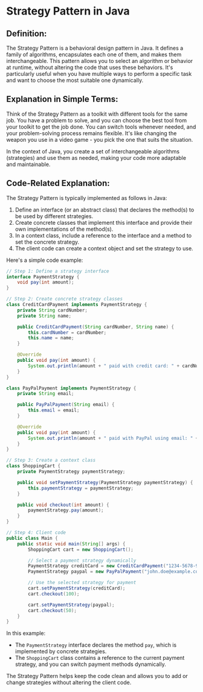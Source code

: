 # Strategy Pattern in Java

## Definition:

The Strategy Pattern is a behavioral design pattern in Java. It defines a family of algorithms, encapsulates each one of them, and makes them interchangeable. This pattern allows you to select an algorithm or behavior at runtime, without altering the code that uses these behaviors. It's particularly useful when you have multiple ways to perform a specific task and want to choose the most suitable one dynamically.

## Explanation in Simple Terms:

Think of the Strategy Pattern as a toolkit with different tools for the same job. You have a problem to solve, and you can choose the best tool from your toolkit to get the job done. You can switch tools whenever needed, and your problem-solving process remains flexible. It's like changing the weapon you use in a video game - you pick the one that suits the situation.

In the context of Java, you create a set of interchangeable algorithms (strategies) and use them as needed, making your code more adaptable and maintainable.

## Code-Related Explanation:

The Strategy Pattern is typically implemented as follows in Java:

1. Define an interface (or an abstract class) that declares the method(s) to be used by different strategies.
2. Create concrete classes that implement this interface and provide their own implementations of the method(s).
3. In a context class, include a reference to the interface and a method to set the concrete strategy.
4. The client code can create a context object and set the strategy to use.

Here's a simple code example:

```java
// Step 1: Define a strategy interface
interface PaymentStrategy {
    void pay(int amount);
}

// Step 2: Create concrete strategy classes
class CreditCardPayment implements PaymentStrategy {
    private String cardNumber;
    private String name;

    public CreditCardPayment(String cardNumber, String name) {
        this.cardNumber = cardNumber;
        this.name = name;
    }

    @Override
    public void pay(int amount) {
        System.out.println(amount + " paid with credit card: " + cardNumber);
    }
}

class PayPalPayment implements PaymentStrategy {
    private String email;

    public PayPalPayment(String email) {
        this.email = email;
    }

    @Override
    public void pay(int amount) {
        System.out.println(amount + " paid with PayPal using email: " + email);
    }
}

// Step 3: Create a context class
class ShoppingCart {
    private PaymentStrategy paymentStrategy;

    public void setPaymentStrategy(PaymentStrategy paymentStrategy) {
        this.paymentStrategy = paymentStrategy;
    }

    public void checkout(int amount) {
        paymentStrategy.pay(amount);
    }
}

// Step 4: Client code
public class Main {
    public static void main(String[] args) {
        ShoppingCart cart = new ShoppingCart();

        // Select a payment strategy dynamically
        PaymentStrategy creditCard = new CreditCardPayment("1234-5678-9876-5432", "John Doe");
        PaymentStrategy paypal = new PayPalPayment("john.doe@example.com");

        // Use the selected strategy for payment
        cart.setPaymentStrategy(creditCard);
        cart.checkout(100);

        cart.setPaymentStrategy(paypal);
        cart.checkout(50);
    }
}
```

In this example:

- The `PaymentStrategy` interface declares the method `pay`, which is implemented by concrete strategies.
- The `ShoppingCart` class contains a reference to the current payment strategy, and you can switch payment methods dynamically.

The Strategy Pattern helps keep the code clean and allows you to add or change strategies without altering the client code.